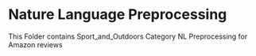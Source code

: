# Nature Language Preprocessing 
This Folder contains Sport_and_Outdoors Category NL Preprocessing for Amazon reviews
